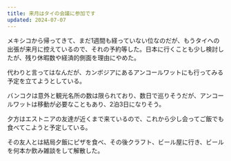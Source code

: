 ```yaml
---
title: 来月はタイの会議に参加です
updated: 2024-07-07
---
```


メキシコから帰ってきて、まだ1週間も経っていない位なのだが、もうタイへの出張が来月に控えているので、それの予約等した。日本に行くことも少し検討したが、残り休暇数や経済的側面を理由にやめた。

代わりと言ってはなんだが、カンボジアにあるアンコールワットにも行ってみる予定を立てようとしている。

バンコクは意外と観光名所の数は限られており、数日で巡りそうだが、アンコールワットは移動が必要なこともあり、2泊3日になりそう。

夕方はエストニアの友達が近くまで来ているので、これから少し会ってご飯でも食べてこようと予定している。

その友人とは結局夕飯にピザを食べ、その後クラフト、ビール屋に行き、ビールを何本か飲み雑談をして解散した。
